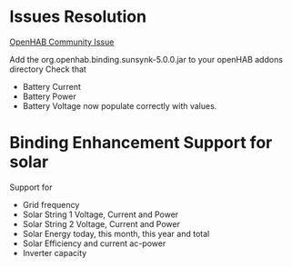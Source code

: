 # Issues Resolution

[OpenHAB Community Issue](https://community.openhab.org/t/new-sun-synk-connect-account-and-inverter-binding/155680/8?u=leec77)

Add the org.openhab.binding.sunsynk-5.0.0.jar to your openHAB addons directory
Check that
* Battery Current
* Battery Power
* Battery Voltage
now populate correctly with values.

# Binding Enhancement Support for solar

Support for
* Grid frequency
* Solar String 1 Voltage, Current and Power
* Solar String 2 Voltage, Current and Power
* Solar Energy today, this month, this year  and total
* Solar Efficiency and current ac-power
* Inverter capacity

